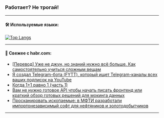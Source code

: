 ### Работает? Не трогай!

---
<!--
#### 🛠️ Technical stack:

![Java](https://img.shields.io/badge/Java-informational?logo=Oracle&style=flat&logoColor=white&color=FF4500)
![Kotlin](https://img.shields.io/badge/Kotlin-informational?logo=Kotlin&style=flat&logoColor=white&color=774D97)
![TS](https://img.shields.io/badge/TypeScript-informational?logo=typeScript&style=flat&logoColor=black&color=017acc)
![Python](https://img.shields.io/badge/Python-informational?logo=Python&style=flat&logoColor=black&color=ffdd54) <br>
![Spring](https://img.shields.io/badge/Spring-informational?logo=Spring&style=flat&logoColor=white&color=6DB33F) 
![SpringBoot](https://img.shields.io/badge/SpringBoot-informational?logo=SpringBoot&style=flat&logoColor=white&color=6DB33F)
![Nest](https://img.shields.io/badge/NestJS-informational?logo=NestJS&style=flat&logoColor=white&color=E0234E) 
![NodeJS](https://img.shields.io/badge/NodeJS-informational?logo=node.js&style=flat&logoColor=white&color=70A760)<br>
![PostgreSQL](https://img.shields.io/badge/PostgreSQL-informational?logo=PostgreSQL&style=flat&logoColor=white&color=DAA520)
![MongoDB](https://img.shields.io/badge/MongoDB-informational?logo=MongoDB&style=flat&logoColor=white&color=870000)
![Apache](https://img.shields.io/badge/Apache-informational?logo=apache&style=flat&logoColor=white&color=f74e28)

___ 
-->

#### 🛠️ Используемые языки:

[![Top Langs](https://github-readme-stats-82jvfl3w3-advtsettinggmailcoms-projects.vercel.app/api/top-langs/?username=zloylis&langs_count=10&hide_title=true&title_color=e6edf3&size_weight=0.5&count_weight=0.5&layout=compact&hide_progress=true&hide_border=true&theme=dracula)](https://github.com/zloylis)

<!---


####  :octocat:&nbsp;&nbsp; Статистика:

![GitHub stats](https://github-readme-stats-u2qms2cxw-advtsettinggmailcoms-projects.vercel.app/api?username=zloylis&show_icons=true&hide_border=true&theme=dracula&title_color=e6edf3&include_all_commits=true&count_private=true&hide_rank=false&hide_title=true&rank_icon=github)
-->
---

#### 💬 Свежее с habr.com:

<!-- BLOG-POST-LIST:START -->
- [[Перевод] Уже не джун, но знаний нужно всё больше. Как самостоятельно учиться сложным вещам](https://habr.com/ru/companies/ncloudtech/articles/855340/?utm_source=habrahabr&utm_medium=rss&utm_campaign=855340)
- [Я создал Telegram-бота &lpar;FYTT&rpar;, который ищет Telegram-каналы всех ваших подписок на YouTube](https://habr.com/ru/articles/855558/?utm_source=habrahabr&utm_medium=rss&utm_campaign=855558)
- [Когда 1+1 равно 1 &lpar;часть 1&rpar;](https://habr.com/ru/companies/first/articles/855242/?utm_source=habrahabr&utm_medium=rss&utm_campaign=855242)
- [Вам не нужно готовое API чтобы начать писать фронтенд или краткий обзор готовых решений для мокинга данных](https://habr.com/ru/articles/855524/?utm_source=habrahabr&utm_medium=rss&utm_campaign=855524)
- [Просканировать ископаемые: в МФТИ разработали импортонезависимый софт для нефтяников и золотодобытчиков](https://habr.com/ru/companies/mipt/articles/855092/?utm_source=habrahabr&utm_medium=rss&utm_campaign=855092)
<!-- BLOG-POST-LIST:END -->

---
